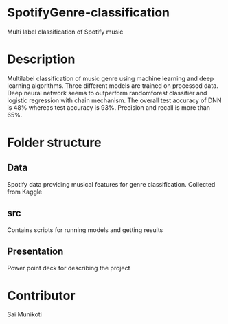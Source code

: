 # SpotifyGenre-classification
Multi label classification of Spotify music

# Description
Multilabel classification of music genre using machine learning and deep learning algorithms. Three different models are trained on processed data. Deep neural network seems to outperform randomforest classifier and logistic regression with chain mechanism. The overall test accuracy of DNN is 48% whereas test accuracy is 93%. Precision and recall is more than 65%. 

# Folder structure
## Data
Spotify data providing musical features for genre classification. Collected from Kaggle

## src
Contains scripts for running models and getting results

## Presentation
Power point deck for describing the project

# Contributor
Sai Munikoti
